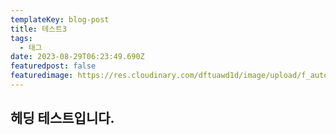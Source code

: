 ```yaml
---
templateKey: blog-post
title: 테스트3
tags:
  - 태그
date: 2023-08-29T06:23:49.690Z
featuredpost: false
featuredimage: https://res.cloudinary.com/dftuawd1d/image/upload/f_auto,q_auto/c_fit,h_400,w_600/v1675417438/harang/sky_fgapz7.webp
---
```

## 헤딩 테스트입니다.